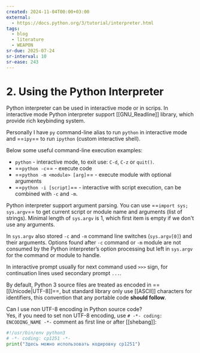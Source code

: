 ```yaml
---
created: 2024-11-04T00:00+03:00
external:
  - https://docs.python.org/3/tutorial/interpreter.html
tags:
  - blog
  - literature
  - WEAPON
sr-due: 2025-07-24
sr-interval: 10
sr-ease: 243
---
```


# 2. Using the Python Interpreter

Python interpreter can be used in interactive mode or in scrips. In interactive mode Python interpreter support [[GNU_Readline]] library, which provide rich keybinding system.

Personally I have `py` command-line alias to run `python` in interactive mode and ==`ipy`== to run `ipython` (custom interactive shell).

Below some useful command-line execution examples:
- `python` - interactive mode, to exit use: `C-d`, `C-z` or `quit()`.
- ==`python -c`== - execute code
- ==`python -m <module> [arg]`== - execute module with optional arguments
- ==`python -i [script]`== - interactive with script execution, can be combined with `-c` and `-m`.

Python interpreter support argument parsing. You can use ==`import sys; sys.argv`== to get current script or module name and arguments (list of strings). Minimal length of `sys.argv` is 1, which first item is empty if we don't use any arguments.

In `sys.argv` also stored `-c` and `-m` command line switches (`sys.argv[0]`) and their arguments. Options found after `-c` command or `-m` module are not consumed by the Python interpreter’s option processing but left in `sys.argv` for the command or module to handle.

In interactive prompt usually for next command used `>>>` sign, for continuation lines used secondary prompt `...`.

By default, Python 3 source files are treated as encoded in ==[[Unicode|UTF-8]]==, but standard library only use [[ASCII]] characters for identifiers, this convention that any portable code **should follow**.

Can I use non UTF-8 encoding in Python source code?
<br class="f">
Yes, if you need to set non UTF-8 encoding, use `# -*- coding: ENCODING_NAME
-*-` comment as first line or after [[shebang]]:
```python
#!/usr/bin/env python3
# -*- coding: cp1251 -*-
print("Здесь можно использовать кодировку cp1251")
```